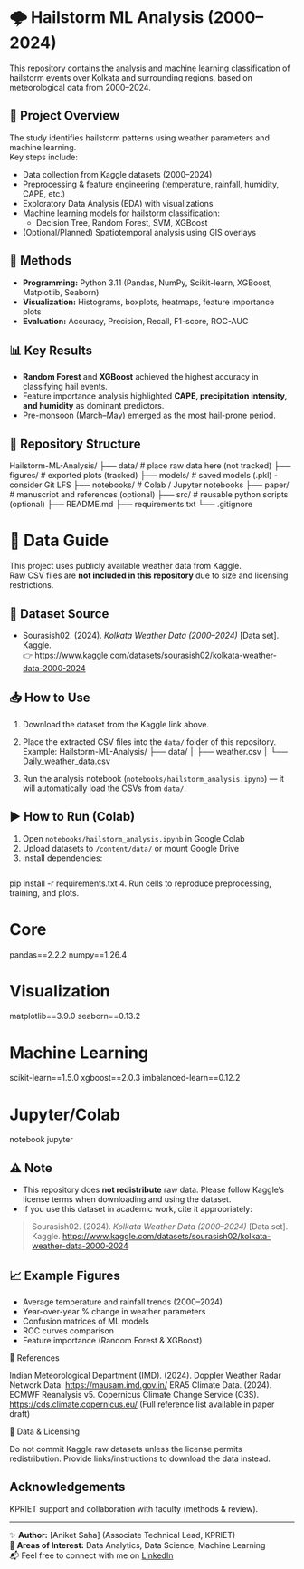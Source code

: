 # 🌩️ Hailstorm ML Analysis (2000–2024)

This repository contains the analysis and machine learning classification of hailstorm events over Kolkata and surrounding regions, based on meteorological data from 2000–2024.

## 📌 Project Overview
The study identifies hailstorm patterns using weather parameters and machine learning.  
Key steps include:
- Data collection from Kaggle datasets (2000–2024)
- Preprocessing & feature engineering (temperature, rainfall, humidity, CAPE, etc.)
- Exploratory Data Analysis (EDA) with visualizations
- Machine learning models for hailstorm classification:
  - Decision Tree, Random Forest, SVM, XGBoost
- (Optional/Planned) Spatiotemporal analysis using GIS overlays

## 🔬 Methods
- **Programming:** Python 3.11 (Pandas, NumPy, Scikit-learn, XGBoost, Matplotlib, Seaborn)
- **Visualization:** Histograms, boxplots, heatmaps, feature importance plots
- **Evaluation:** Accuracy, Precision, Recall, F1-score, ROC-AUC

## 📊 Key Results
- **Random Forest** and **XGBoost** achieved the highest accuracy in classifying hail events.
- Feature importance analysis highlighted **CAPE, precipitation intensity, and humidity** as dominant predictors.
- Pre-monsoon (March–May) emerged as the most hail-prone period.

## 📂 Repository Structure

Hailstorm-ML-Analysis/
├── data/ # place raw data here (not tracked)
├── figures/ # exported plots (tracked)
├── models/ # saved models (.pkl) - consider Git LFS
├── notebooks/ # Colab / Jupyter notebooks
├── paper/ # manuscript and references (optional)
├── src/ # reusable python scripts (optional)
├── README.md
├── requirements.txt
└── .gitignore

# 📂 Data Guide

This project uses publicly available weather data from Kaggle.  
Raw CSV files are **not included in this repository** due to size and licensing restrictions.

## 🔗 Dataset Source
- Sourasish02. (2024). *Kolkata Weather Data (2000–2024)* [Data set]. Kaggle.  
  👉 https://www.kaggle.com/datasets/sourasish02/kolkata-weather-data-2000-2024

## 📥 How to Use
1. Download the dataset from the Kaggle link above.  
2. Place the extracted CSV files into the `data/` folder of this repository.  
   Example:
Hailstorm-ML-Analysis/
├── data/
│ ├── weather.csv
│ └── Daily_weather_data.csv

3. Run the analysis notebook (`notebooks/hailstorm_analysis.ipynb`) — it will automatically load the CSVs from `data/`.


## ▶️ How to Run (Colab)
1) Open `notebooks/hailstorm_analysis.ipynb` in Google Colab  
2) Upload datasets to `/content/data/` or mount Google Drive  
3) Install dependencies:
```bash
```
pip install -r requirements.txt
4. Run cells to reproduce preprocessing, training, and plots.

# Core
pandas==2.2.2
numpy==1.26.4

# Visualization
matplotlib==3.9.0
seaborn==0.13.2

# Machine Learning
scikit-learn==1.5.0
xgboost==2.0.3
imbalanced-learn==0.12.2

# Jupyter/Colab
notebook
jupyter


## ⚠️ Note
- This repository does **not redistribute** raw data. Please follow Kaggle’s license terms when downloading and using the dataset.  
- If you use this dataset in academic work, cite it appropriately:  
> Sourasish02. (2024). *Kolkata Weather Data (2000–2024)* [Data set]. Kaggle. https://www.kaggle.com/datasets/sourasish02/kolkata-weather-data-2000-2024

## 📈 Example Figures
- Average temperature and rainfall trends (2000–2024)
- Year-over-year % change in weather parameters
- Confusion matrices of ML models
- ROC curves comparison
- Feature importance (Random Forest & XGBoost)

🔗 References

Indian Meteorological Department (IMD). (2024). Doppler Weather Radar Network Data. https://mausam.imd.gov.in/
ERA5 Climate Data. (2024). ECMWF Reanalysis v5. Copernicus Climate Change Service (C3S). https://cds.climate.copernicus.eu/
(Full reference list available in paper draft)

📜 Data & Licensing

Do not commit Kaggle raw datasets unless the license permits redistribution.
Provide links/instructions to download the data instead.

## Acknowledgements
KPRIET support and collaboration with faculty (methods & review).

---

✨ **Author:** [Aniket Saha] (Associate Technical Lead, KPRIET)  
🔎 **Areas of Interest:** Data Analytics, Data Science, Machine Learning  
📬 Feel free to connect with me on [LinkedIn](https://www.linkedin.com/in/aniket-saha-7620301b3/)

